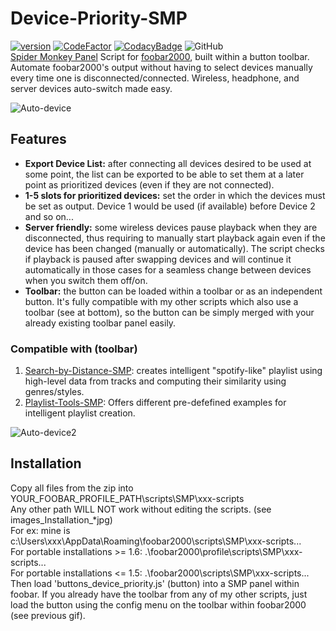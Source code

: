 # Device-Priority-SMP
[![version][version_badge]][changelog]
[![CodeFactor][codefactor_badge]](https://www.codefactor.io/repository/github/regorxxx/Device-Priority-SMP/overview/main)
[![CodacyBadge][codacy_badge]](https://www.codacy.com/gh/regorxxx/Device-Priority-SMP/dashboard?utm_source=github.com&amp;utm_medium=referral&amp;utm_content=regorxxx/Device-Priority-SMP&amp;utm_campaign=Badge_Grade)
![GitHub](https://img.shields.io/github/license/regorxxx/Device-Priority-SMP)  
[Spider Monkey Panel](https://theqwertiest.github.io/foo_spider_monkey_panel) Script for [foobar2000](https://www.foobar2000.org), built within a button toolbar. Automate foobar2000's output without having to select devices manually every time one is disconnected/connected. Wireless, headphone, and server devices auto-switch made easy.

![Auto-device](https://user-images.githubusercontent.com/83307074/125860905-3127eee3-5618-4487-a181-b8defbd6031f.gif)

## Features

* **Export Device List:** after connecting all devices desired to be used at some point, the list can be exported to be able to set them at a later point as prioritized devices (even if they are not connected).
* **1-5 slots for prioritized devices:** set the order in which the devices must be set as output. Device 1 would be used (if available) before Device 2 and so on...
* **Server friendly:** some wireless devices pause playback when they are disconnected, thus requiring to manually start playback again even if the device has been changed (manually or automatically). The script checks if playback is paused after swapping devices and will continue it automatically in those cases for a seamless change between devices when you switch them off/on.
* **Toolbar:** the button can be loaded within a toolbar or as an independent button. It's fully compatible with my other scripts which also use a toolbar (see at bottom), so the button can be simply merged with your already existing toolbar panel easily.

### Compatible with (toolbar)
 1. [Search-by-Distance-SMP](https://github.com/regorxxx/Search-by-Distance-SMP): creates intelligent "spotify-like" playlist using high-level data from tracks and computing their similarity using genres/styles.
 2. [Playlist-Tools-SMP](https://github.com/regorxxx/Playlist-Tools-SMP): Offers different pre-defefined examples for intelligent playlist creation.

![Auto-device2](https://user-images.githubusercontent.com/83307074/125861102-9253716b-ded6-41d5-83b5-84664edeb17f.gif)

## Installation
Copy all files from the zip into YOUR_FOOBAR_PROFILE_PATH\scripts\SMP\xxx-scripts  
Any other path WILL NOT work without editing the scripts. (see images\_Installation_*jpg)  
For ex: mine is c:\Users\xxx\AppData\Roaming\foobar2000\scripts\SMP\xxx-scripts\...  
For portable installations >= 1.6: .\foobar2000\profile\scripts\SMP\xxx-scripts\...  
For portable installations <= 1.5: .\foobar2000\scripts\SMP\xxx-scripts\...  
Then load 'buttons_device_priority.js' (button) into a SMP panel within foobar. If you already have the toolbar from any of my other scripts, just load the button using the config menu on the toolbar within foobar2000 (see previous gif).

[changelog]: CHANGELOG.md
[version_badge]: https://img.shields.io/github/release/regorxxx/Device-Priority-SMP.svg
[codacy_badge]: https://api.codacy.com/project/badge/Grade/e04be28637dd40d99fae7bd92f740677
[codefactor_badge]: https://www.codefactor.io/repository/github/regorxxx/Device-Priority-SMP/badge/main

